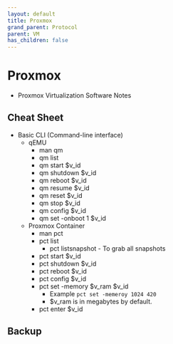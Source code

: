```yaml
---
layout: default
title: Proxmox
grand_parent: Protocol
parent: VM
has_children: false
---
```

# Proxmox
- Proxmox Virtualization Software Notes

## Cheat Sheet
- Basic CLI (Command-line interface)
	- qEMU
		- man qm
		- qm list
		- qm start $v_id
		- qm shutdown $v_id
		- qm reboot $v_id
		- qm resume $v_id
		- qm reset $v_id
		- qm stop $v_id
		- qm config $v_id
		- qm set -onboot 1 $v_id
	- Proxmox Container
		- man pct
		- pct list
			- pct listsnapshot - To grab all snapshots
		- pct start $v_id
		- pct shutdown $v_id
		- pct reboot $v_id
		- pct config $v_id
		- pct set -memory $v_ram $v_id
			- Example ```pct set -memeroy 1024 420```
			- $v_ram is in megabytes by default.
		- pct enter $v_id

## Backup